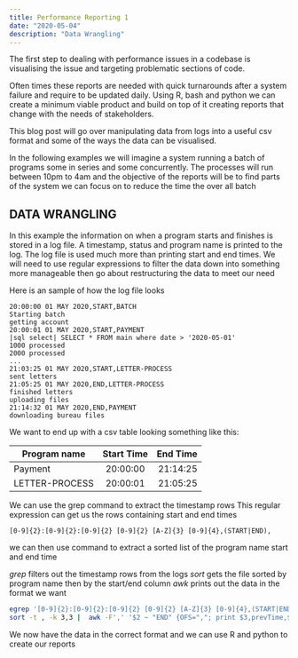 ```yaml
---
title: Performance Reporting 1
date: "2020-05-04"
description: "Data Wrangling"
---
```

The first step to dealing with performance issues in a codebase is visualising the issue and targeting problematic sections of code. 

Often times these reports are needed with quick turnarounds after a system failure and require to be updated daily. Using R, bash and python we can create a minimum viable product and build on top of it creating reports that change with the needs of stakeholders.

This blog post will go over manipulating data from logs into a useful csv format and some of the ways the data can be visualised.

In the following examples we will imagine a system running a batch of programs some in series and some concurrently. The processes will run between 10pm to 4am and the objective of the reports will be to find parts of the system we can focus on to reduce the time the over all batch

## DATA WRANGLING

In this example the information on when a program starts and finishes is stored in a log file. A timestamp, status and program name is printed to the log. The log file is used much more than printing start and end times. We will need to use regular expressions to filter the data down into something more manageable then go about restructuring the data to meet our need

Here is an sample of how the log file looks

```
20:00:00 01 MAY 2020,START,BATCH
Starting batch
getting account
20:00:01 01 MAY 2020,START,PAYMENT
|sql select| SELECT * FROM main where date > '2020-05-01'
1000 processed
2000 processed
...
21:03:25 01 MAY 2020,START,LETTER-PROCESS
sent letters
21:05:25 01 MAY 2020,END,LETTER-PROCESS
finished letters 
uploading files
21:14:32 01 MAY 2020,END,PAYMENT
downloading bureau files
```

We want to end up with a csv table looking something like this:

| Program name  | Start Time    | End Time  |
| ------------- |:-------------:| ---------:|
| Payment       | 20:00:00      | 21:14:25  |
| LETTER-PROCESS| 20:00:01      | 21:05:25  |

We can use the grep command to extract the timestamp rows
This regular expression can get us the rows containing start and end times

```
[0-9]{2}:[0-9]{2}:[0-9]{2} [0-9]{2} [A-Z]{3} [0-9]{4},(START|END),

```
we can then use command to extract a sorted list of the program name start and end time

_grep_ filters out the timestamp rows from the logs
_sort_ gets the file sorted by program name then by the start/end column
_awk_ prints out the data in the format we want

```bash
egrep '[0-9]{2}:[0-9]{2}:[0-9]{2} [0-9]{2} [A-Z]{3} [0-9]{4},(START|END),' log.txt | 
sort -t , -k 3,3 |  awk -F',' '$2 ~ "END" {OFS=","; print $3,prevTime,$1}{prevTime=$1}' > data.txt

```
 We now have the data in the correct format and we can use R and python to create our reports 

